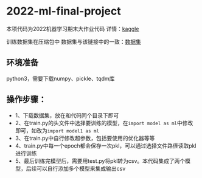# 2022-ml-final-project
本项代码为2022机器学习期末大作业代码
详情：[kaggle](https://www.kaggle.com/competitions/jnuml2022/overview)

训练数据集在压缩包中
数据集与该链接中的一致：[数据集](https://www.kaggle.com/competitions/jnuml2022/data)

## 环境准备
python3，需要下载numpy、pickle、tqdm库

## 操作步骤：
  - 1、下载数据集，放在和代码同个目录下即可
  - 2、在train.py的头文件中选择要训练的模型，在`import model as ml`中修改即可，如改为`import model1 as ml`
  - 3、在train.py中自行修改超参数，包括要使用的优化器等等
  - 4、train.py中每一个epoch都会保存一次pkl，可以通过选择文件路径读取pkl进行训练
  - 5、最后训练完模型后，需要用test.py将pkl转为csv。本代码集成了两个模型，后续可以自行添加多个模型来集成输出csv

